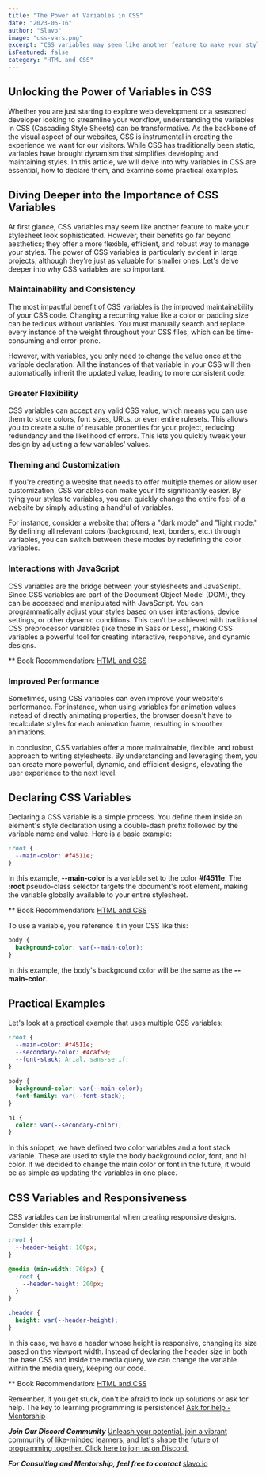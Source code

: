 ```yaml
---
title: "The Power of Variables in CSS"
date: "2023-06-16"
author: "Slavo"
image: "css-vars.png"
excerpt: "CSS variables may seem like another feature to make your stylesheet look sophisticated'"
isFeatured: false
category: "HTML and CSS"
---
```


## Unlocking the Power of Variables in CSS

Whether you are just starting to explore web development or a seasoned developer looking to streamline your workflow, understanding the variables in CSS (Cascading Style Sheets) can be transformative. As the backbone of the visual aspect of our websites, CSS is instrumental in creating the experience we want for our visitors. While CSS has traditionally been static, variables have brought dynamism that simplifies developing and maintaining styles. In this article, we will delve into why variables in CSS are essential, how to declare them, and examine some practical examples.

## Diving Deeper into the Importance of CSS Variables

At first glance, CSS variables may seem like another feature to make your stylesheet look sophisticated. However, their benefits go far beyond aesthetics; they offer a more flexible, efficient, and robust way to manage your styles. The power of CSS variables is particularly evident in large projects, although they're just as valuable for smaller ones. Let's delve deeper into why CSS variables are so important.

### Maintainability and Consistency

The most impactful benefit of CSS variables is the improved maintainability of your CSS code. Changing a recurring value like a color or padding size can be tedious without variables. You must manually search and replace every instance of the weight throughout your CSS files, which can be time-consuming and error-prone.

However, with variables, you only need to change the value once at the variable declaration. All the instances of that variable in your CSS will then automatically inherit the updated value, leading to more consistent code.

### Greater Flexibility

CSS variables can accept any valid CSS value, which means you can use them to store colors, font sizes, URLs, or even entire rulesets. This allows you to create a suite of reusable properties for your project, reducing redundancy and the likelihood of errors. This lets you quickly tweak your design by adjusting a few variables' values.

### Theming and Customization

If you're creating a website that needs to offer multiple themes or allow user customization, CSS variables can make your life significantly easier. By tying your styles to variables, you can quickly change the entire feel of a website by simply adjusting a handful of variables.

For instance, consider a website that offers a "dark mode" and "light mode." By defining all relevant colors (background, text, borders, etc.) through variables, you can switch between these modes by redefining the color variables.

### Interactions with JavaScript

CSS variables are the bridge between your stylesheets and JavaScript. Since CSS variables are part of the Document Object Model (DOM), they can be accessed and manipulated with JavaScript. You can programmatically adjust your styles based on user interactions, device settings, or other dynamic conditions. This can't be achieved with traditional CSS preprocessor variables (like those in Sass or Less), making CSS variables a powerful tool for creating interactive, responsive, and dynamic designs.

\*\* Book Recommendation: [HTML and CSS](https://amzn.to/3BaeO7d)

### Improved Performance

Sometimes, using CSS variables can even improve your website's performance. For instance, when using variables for animation values instead of directly animating properties, the browser doesn't have to recalculate styles for each animation frame, resulting in smoother animations.

In conclusion, CSS variables offer a more maintainable, flexible, and robust approach to writing stylesheets. By understanding and leveraging them, you can create more powerful, dynamic, and efficient designs, elevating the user experience to the next level.

## Declaring CSS Variables

Declaring a CSS variable is a simple process. You define them inside an element's style declaration using a double-dash prefix followed by the variable name and value. Here is a basic example:

```css
:root {
  --main-color: #f4511e;
}
```

In this example, **--main-color** is a variable set to the color **#f4511e**. The **:root** pseudo-class selector targets the document's root element, making the variable globally available to your entire stylesheet.

\*\* Book Recommendation: [HTML and CSS](https://amzn.to/3BaeO7d)

To use a variable, you reference it in your CSS like this:

```css
body {
  background-color: var(--main-color);
}
```

In this example, the body's background color will be the same as the **--main-color**.

## Practical Examples

Let's look at a practical example that uses multiple CSS variables:

```css
:root {
  --main-color: #f4511e;
  --secondary-color: #4caf50;
  --font-stack: Arial, sans-serif;
}

body {
  background-color: var(--main-color);
  font-family: var(--font-stack);
}

h1 {
  color: var(--secondary-color);
}
```

In this snippet, we have defined two color variables and a font stack variable. These are used to style the body background color, font, and h1 color. If we decided to change the main color or font in the future, it would be as simple as updating the variables in one place.

## CSS Variables and Responsiveness

CSS variables can be instrumental when creating responsive designs. Consider this example:

```css
:root {
  --header-height: 100px;
}

@media (min-width: 768px) {
  :root {
    --header-height: 200px;
  }
}

.header {
  height: var(--header-height);
}
```

In this case, we have a header whose height is responsive, changing its size based on the viewport width. Instead of declaring the header size in both the base CSS and inside the media query, we can change the variable within the media query, keeping our code.

\*\* Book Recommendation: [HTML and CSS](https://amzn.to/3BaeO7d)

Remember, if you get stuck, don't be afraid to look up solutions or ask for help. The key to learning programming is persistence! [Ask for help - Mentorship](/contact)

**_Join Our Discord Community_** [Unleash your potential, join a vibrant community of like-minded learners, and let's shape the future of programming together. Click here to join us on Discord.](https://discord.gg/M7keEuaw)

**_For Consulting and Mentorship, feel free to contact_** [slavo.io](/contact)
